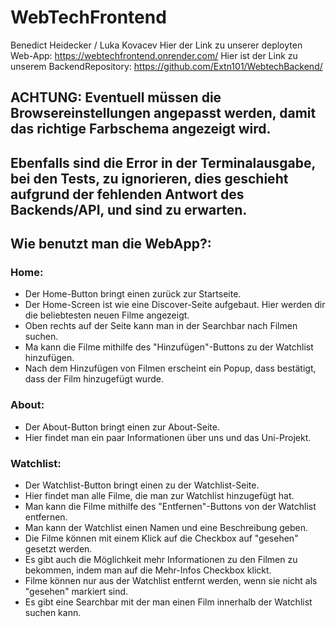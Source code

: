 # WebTechFrontend
Benedict Heidecker / Luka Kovacev
Hier der Link zu unserer deployten Web-App: https://webtechfrontend.onrender.com/
Hier ist der Link zu unserem BackendRepository: https://github.com/Extn101/WebtechBackend/

## ACHTUNG: Eventuell müssen die Browsereinstellungen angepasst werden, damit das richtige Farbschema angezeigt wird.
## Ebenfalls sind die Error in der Terminalausgabe, bei den Tests, zu ignorieren, dies geschieht aufgrund der fehlenden Antwort des Backends/API, und sind zu erwarten.
## Wie benutzt man die WebApp?:

### Home: 
- Der Home-Button bringt einen zurück zur Startseite.
- Der Home-Screen ist wie eine Discover-Seite aufgebaut. Hier werden dir die beliebtesten neuen Filme angezeigt.
- Oben rechts auf der Seite kann man in der Searchbar nach Filmen suchen.
- Ma kann die Filme mithilfe des "Hinzufügen"-Buttons zu der Watchlist hinzufügen.
- Nach dem Hinzufügen von Filmen erscheint ein Popup, dass bestätigt, dass der Film hinzugefügt wurde.

### About:
- Der About-Button bringt einen zur About-Seite.
- Hier findet man ein paar Informationen über uns und das Uni-Projekt.

### Watchlist:
- Der Watchlist-Button bringt einen zu der Watchlist-Seite.
- Hier findet man alle Filme, die man zur Watchlist hinzugefügt hat.
- Man kann die Filme mithilfe des "Entfernen"-Buttons von der Watchlist entfernen.
- Man kann der Watchlist einen Namen und eine Beschreibung geben.
- Die Filme können mit einem Klick auf die Checkbox auf "gesehen" gesetzt werden.
- Es gibt auch die Möglichkeit mehr Informationen zu den Filmen zu bekommen, indem man auf die Mehr-Infos Checkbox klickt.
- Filme können nur aus der Watchlist entfernt werden, wenn sie nicht als "gesehen" markiert sind.
- Es gibt eine Searchbar mit der man einen Film innerhalb der Watchlist suchen kann.